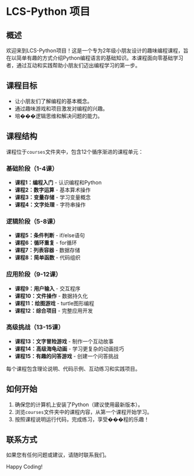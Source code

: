 # LCS-Python 项目

## 概述

欢迎来到LCS-Python项目！这是一个专为2年级小朋友设计的趣味编程课程，旨在以简单有趣的方式介绍Python编程语言的基础知识。本课程面向零基础学习者，通过互动和实践帮助小朋友们迈出编程学习的第一步。

## 课程目标

- 让小朋友们了解编程的基本概念。
- 通过趣味游戏和项目激发对编程的兴趣。
- 培���逻辑思维和解决问题的能力。

## 课程结构

课程位于`courses`文件夹中，包含12个循序渐进的课程单元：

### 基础阶段（1-4课）
- **课程1：编程入门** - 认识编程和Python
- **课程2：数字运算** - 基本算术操作  
- **课程3：变量存储** - 学习变量概念
- **课程4：文字处理** - 字符串操作

### 逻辑阶段（5-8课）
- **课程5：条件判断** - if/else语句
- **课程6：循环重复** - for循环
- **课程7：列表容器** - 数据存储
- **课程8：简单函数** - 代码组织

### 应用阶段（9-12课）
- **课程9：用户输入** - 交互程序
- **课程10：文件操作** - 数据持久化
- **课程11：绘图游戏** - turtle图形编程
- **课程12：综合项目** - 完整应用开发

### 高级挑战（13-15课）
- **课程13：文字冒险游戏** - 制作一个互动故事
- **课程14：高级海龟动画** - 学习更复杂的动画技巧
- **课程15：有趣的问答游戏** - 创建一个问答挑战

每个课程包含理论说明、代码示例、互动练习和实践项目。

## 如何开始

1. 确保您的计算机上安装了Python（建议使用最新版本）。
2. 浏览`courses`文件夹中的课程内容，从第一个课程开始学习。
3. 按照课程说明运行代码，完成练习，享受���程的乐趣！

## 联系方式

如果您有任何问题或建议，请随时联系我们。

Happy Coding!

